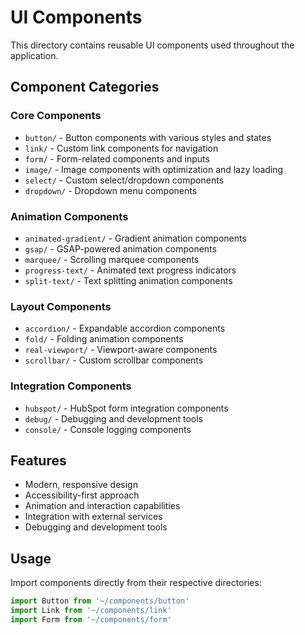 # UI Components

This directory contains reusable UI components used throughout the application.

## Component Categories

### Core Components
- `button/` - Button components with various styles and states
- `link/` - Custom link components for navigation
- `form/` - Form-related components and inputs
- `image/` - Image components with optimization and lazy loading
- `select/` - Custom select/dropdown components
- `dropdown/` - Dropdown menu components

### Animation Components
- `animated-gradient/` - Gradient animation components
- `gsap/` - GSAP-powered animation components
- `marquee/` - Scrolling marquee components
- `progress-text/` - Animated text progress indicators
- `split-text/` - Text splitting animation components

### Layout Components
- `accordion/` - Expandable accordion components
- `fold/` - Folding animation components
- `real-viewport/` - Viewport-aware components
- `scrollbar/` - Custom scrollbar components

### Integration Components
- `hubspot/` - HubSpot form integration components
- `debug/` - Debugging and development tools
- `console/` - Console logging components

## Features

- Modern, responsive design
- Accessibility-first approach
- Animation and interaction capabilities
- Integration with external services
- Debugging and development tools

## Usage

Import components directly from their respective directories:

```typescript
import Button from '~/components/button'
import Link from '~/components/link'
import Form from '~/components/form'
```
